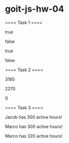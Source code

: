 # goit-js-hw-04


==== Task 1 ====


true

false

true

false


==== Task 2 ====


3180

2270

0


==== Task 3 ====


Jacob has 300 active hours!

Marco has 300 active hours!

Marco has 320 active hours!

